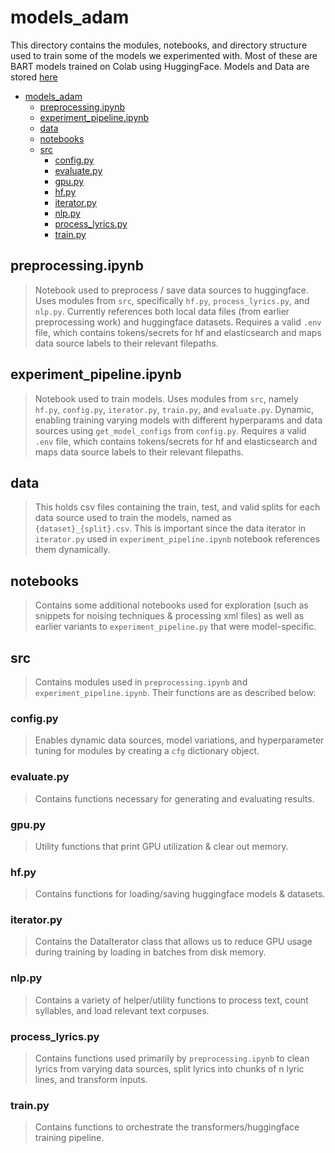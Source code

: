 # models_adam

This directory contains the modules, notebooks, and directory structure used to train some of the models we experimented with. Most of these are BART models trained on Colab using HuggingFace. Models and Data are stored [here](https://huggingface.co/adamjweintraut)

- [models\_adam](#models_adam)
  - [preprocessing.ipynb](#preprocessingipynb)
  - [experiment\_pipeline.ipynb](#experiment_pipelineipynb)
  - [data](#data)
  - [notebooks](#notebooks)
  - [src](#src)
    - [config.py](#configpy)
    - [evaluate.py](#evaluatepy)
    - [gpu.py](#gpupy)
    - [hf.py](#hfpy)
    - [iterator.py](#iteratorpy)
    - [nlp.py](#nlppy)
    - [process\_lyrics.py](#process_lyricspy)
    - [train.py](#trainpy)


## preprocessing.ipynb
> Notebook used to preprocess / save data sources to huggingface. Uses modules from `src`, specifically `hf.py`, `process_lyrics.py`, and `nlp.py`. Currently references both local data files (from earlier preprocessing work) and huggingface datasets. 
> Requires a valid `.env` file, which contains tokens/secrets for hf and elasticsearch and maps data source labels to their relevant filepaths.

## experiment_pipeline.ipynb
> Notebook used to train models. Uses modules from `src`, namely `hf.py`, `config.py`, `iterator.py`, `train.py`, and `evaluate.py`. Dynamic, enabling training varying models with different hyperparams and data sources using `get_model_configs` from `config.py`.
> Requires a valid `.env` file, which contains tokens/secrets for hf and elasticsearch and maps data source labels to their relevant filepaths.

## data
> This holds csv files containing the train, test, and valid splits for each data source used to train the models, named as `{dataset}_{split}.csv`. This is important since the data iterator in `iterator.py` used in  `experiment_pipeline.ipynb` notebook references them dynamically.

## notebooks
> Contains some additional notebooks used for exploration (such as snippets for noising techniques & processing xml files) as well as earlier variants to `experiment_pipeline.py` that were model-specific. 

## src
> Contains modules used in `preprocessing.ipynb` and `experiment_pipeline.ipynb`. Their functions are as described below: 

### config.py
> Enables dynamic data sources, model variations, and hyperparameter tuning for modules by creating a `cfg` dictionary object.

### evaluate.py
> Contains functions necessary for generating and evaluating results.

### gpu.py
> Utility functions that print GPU utilization & clear out memory.

### hf.py
> Contains functions for loading/saving huggingface models & datasets. 

### iterator.py
> Contains the DataIterator class that allows us to reduce GPU usage during training by loading in batches from disk memory.

### nlp.py
> Contains a variety of helper/utility functions to process text, count syllables, and load relevant text corpuses.

### process_lyrics.py
> Contains functions used primarily by `preprocessing.ipynb` to clean lyrics from varying data sources, split lyrics into chunks of n lyric lines, and transform inputs.

### train.py
> Contains functions to orchestrate the transformers/huggingface training pipeline.